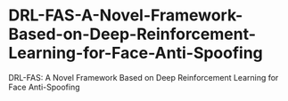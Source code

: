 # DRL-FAS-A-Novel-Framework-Based-on-Deep-Reinforcement-Learning-for-Face-Anti-Spoofing
DRL-FAS: A Novel Framework Based on Deep Reinforcement Learning for Face Anti-Spoofing
